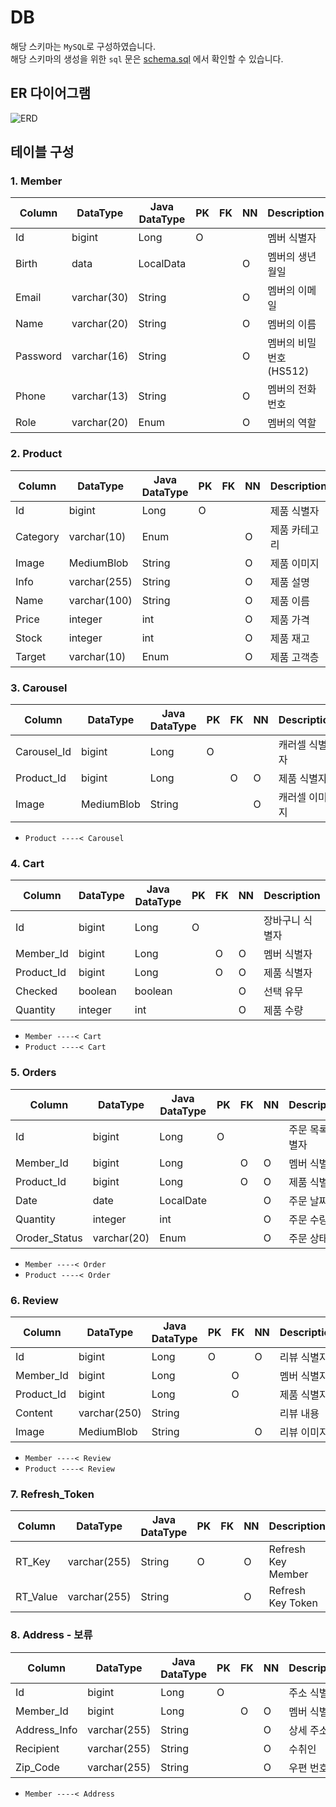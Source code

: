 # DB

해당 스키마는 `MySQL`로 구성하였습니다.</br>
해당 스키마의 생성을 위한 `sql`
문은 [schema.sql](https://github.com/MultiProject23/Shop_SemiProject/blob/main/back-end/src/main/resources/sql/schema/schema.sql)
에서 확인할 수 있습니다.

## ER 다이어그램

![ERD](https://user-images.githubusercontent.com/74192619/228433185-423b2fcd-8718-4932-a436-8f7efcb74365.png)

## 테이블 구성

### 1. Member

| Column   | DataType    | Java DataType | PK  | FK  | NN  | Description     |
| -------- |-------------| ------------- | --- | --- | --- |-----------------|
| Id       | bigint      | Long          | O   |     |     | 멤버 식별자          |
| Birth    | data        | LocalData     |     |     | O   | 멤버의 생년월일        |
| Email    | varchar(30) | String        |     |     | O   | 멤버의 이메일         |
| Name     | varchar(20) | String        |     |     | O   | 멤버의 이름          |
| Password | varchar(16) | String        |     |     | O   | 멤버의 비밀번호 (HS512) |
| Phone    | varchar(13) | String        |     |     | O   | 멤버의 전화번호        |
| Role     | varchar(20) | Enum          |     |     | O   | 멤버의 역할          |

### 2. Product

| Column   | DataType     | Java DataType | PK  | FK  | NN  | Description   |
| -------- |--------------| ------------- | --- | --- | --- | ------------- |
| Id       | bigint       | Long          | O   |     |     | 제품 식별자   |
| Category | varchar(10)  | Enum          |     |     | O   | 제품 카테고리 |
| Image    | MediumBlob   | String        |     |     | O   | 제품 이미지   |
| Info     | varchar(255) | String        |     |     | O   | 제품 설명     |
| Name     | varchar(100) | String        |     |     | O   | 제품 이름     |
| Price    | integer      | int           |     |     | O   | 제품 가격     |
| Stock    | integer      | int           |     |     | O   | 제품 재고     |
| Target   | varchar(10)  | Enum          |     |     | O   | 제품 고객층   |

### 3. Carousel

| Column      | DataType | Java DataType | PK  | FK  | NN  | Description   |
| ----------- | -------- | ------------- | --- | --- | --- | ------------- |
| Carousel_Id | bigint   | Long          | O   |     |     | 캐러셀 식별자 |
| Product_Id  | bigint   | Long          |     | O   | O   | 제품 식별자   |
| Image       | MediumBlob     | String        |     |     | O   | 캐러셀 이미지 |

- `Product ----< Carousel`

### 4. Cart

| Column     | DataType | Java DataType | PK  | FK  | NN  | Description     |
| ---------- | -------- | ------------- | --- | --- | --- | --------------- |
| Id         | bigint   | Long          | O   |     |     | 장바구니 식별자 |
| Member_Id  | bigint   | Long          |     | O   | O   | 멤버 식별자     |
| Product_Id | bigint   | Long          |     | O   | O   | 제품 식별자     |
| Checked    | boolean  | boolean       |     |     | O   | 선택 유무       |
| Quantity   | integer  | int           |     |     | O   | 제품 수량       |

- `Member ----< Cart`
- `Product ----< Cart`

### 5. Orders

| Column        | DataType    | Java DataType | PK  | FK  | NN  | Description |
|---------------|-------------| ------------- | --- | --- | --- |-------------|
| Id            | bigint      | Long          | O   |     |     | 주문 목록 식별자   |
| Member_Id     | bigint      | Long          |     | O   | O   | 멤버 식별자      |
| Product_Id    | bigint      | Long          |     | O   | O   | 제품 식별자      |
| Date          | date        | LocalDate     |     |     | O   | 주문 날짜       |
| Quantity      | integer     | int           |     |     | O   | 주문 수량       |
| Oroder_Status | varchar(20) | Enum          |     |     | O   | 주문 상태       |

- `Member ----< Order`
- `Product ----< Order`

### 6. Review

| Column     | DataType     | Java DataType | PK  | FK  | NN  | Description   |
| ---------- |--------------| ------------- | --- | --- | --- | ------------- |
| Id         | bigint       | Long          | O   |     | O   | 리뷰 식별자   |
| Member_Id  | bigint       | Long          |     | O   |     | 멤버 식별자   |
| Product_Id | bigint       | Long          |     | O   |     | 제품 식별자   |
| Content    | varchar(250) | String        |     |     |     | 리뷰 내용     |
| Image      | MediumBlob   | String        |     |     | O   | 리뷰 이미지   |

- `Member ----< Review`
- `Product ----< Review`

### 7. Refresh_Token

| Column   | DataType     | Java DataType | PK  | FK  | NN  | Description        |
| -------- | ------------ | ------------- | --- | --- | --- | ------------------ |
| RT_Key   | varchar(255) | String        | O   |     | O   | Refresh Key Member |
| RT_Value | varchar(255) | String        |     |     | O   | Refresh Key Token  |

### 8. Address - 보류

| Column       | DataType     | Java DataType | PK  | FK  | NN  | Description |
| ------------ | ------------ | ------------- | --- | --- | --- | ----------- |
| Id           | bigint       | Long          | O   |     |     | 주소 식별자 |
| Member_Id    | bigint       | Long          |     | O   | O   | 멤버 식별자 |
| Address_Info | varchar(255) | String        |     |     | O   | 상세 주소   |
| Recipient    | varchar(255) | String        |     |     | O   | 수취인      |
| Zip_Code     | varchar(255) | String        |     |     | O   | 우편 번호   |

- `Member ----< Address`
